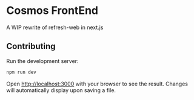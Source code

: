 # Cosmos FrontEnd
A WIP rewrite of refresh-web in next.js

## Contributing
Run the development server:

```bash
npm run dev
```

Open [http://localhost:3000](http://localhost:3000) with your browser to see the result.
Changes will automatically display upon saving a file.

